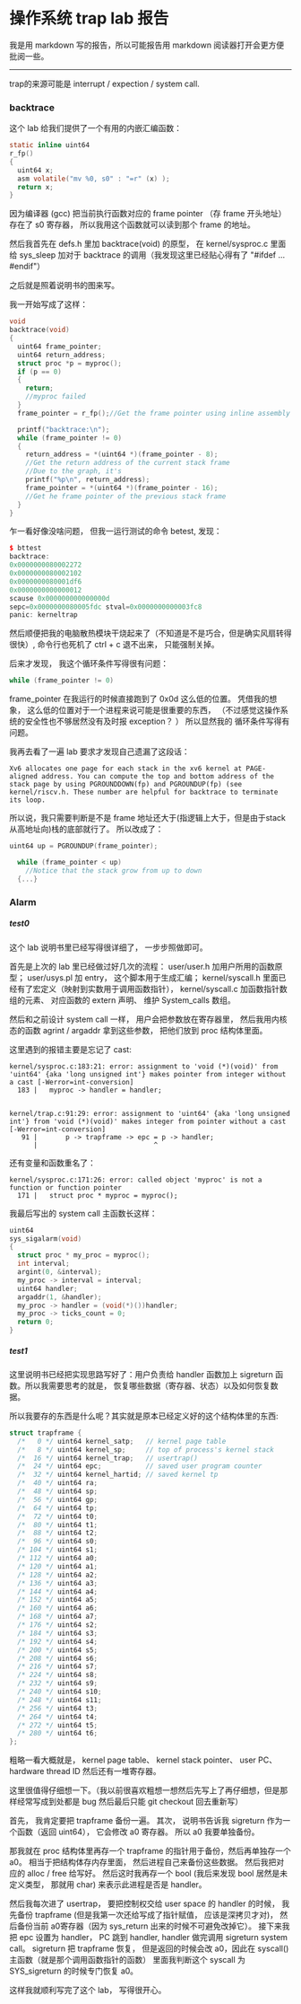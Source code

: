# 操作系统 trap lab 报告

我是用 markdown 写的报告，所以可能报告用 markdown 阅读器打开会更方便批阅一些。

-------------------------------------------------------------------------

trap的来源可能是 interrupt / expection / system call. 

### backtrace

这个 lab 给我们提供了一个有用的内嵌汇编函数：

```c
static inline uint64
r_fp()
{
  uint64 x;
  asm volatile("mv %0, s0" : "=r" (x) );
  return x;
}
```

因为编译器 (gcc) 把当前执行函数对应的 frame pointer （存 frame 开头地址） 存在了 s0 寄存器， 所以我用这个函数就可以读到那个 frame 的地址。

然后我首先在 defs.h 里加 backtrace(void) 的原型， 在 kernel/sysproc.c 里面给 sys_sleep 加对于 backtrace 的调用（我发现这里已经贴心得有了 "#ifdef ... #endif"）

之后就是照着说明书的图来写。

我一开始写成了这样：

```cpp
void
backtrace(void)
{
  uint64 frame_pointer;
  uint64 return_address;
  struct proc *p = myproc();
  if (p == 0)
  {
    return;
    //myproc failed
  }
  frame_pointer = r_fp();//Get the frame pointer using inline assembly call r_fp()

  printf("backtrace:\n");
  while (frame_pointer != 0) 
  {
    return_address = *(uint64 *)(frame_pointer - 8);
    //Get the return address of the current stack frame
    //Due to the graph, it's 
    printf("%p\n", return_address);
    frame_pointer = *(uint64 *)(frame_pointer - 16);
    //Get he frame pointer of the previous stack frame
  }
}
```

乍一看好像没啥问题， 但我一运行测试的命令 betest, 发现：

```cpp
$ bttest
backtrace:
0x0000000080002272
0x0000000080002102
0x0000000080001df6
0x0000000000000012
scause 0x000000000000000d
sepc=0x0000000080005fdc stval=0x0000000000003fc8
panic: kerneltrap
```

然后顺便把我的电脑散热模块干烧起来了（不知道是不是巧合，但是确实风扇转得很快）, 命令行也死机了 ctrl + c 退不出来， 只能强制关掉。

后来才发现， 我这个循环条件写得很有问题：


```cpp
while (frame_pointer != 0) 
```

frame_pointer 在我运行的时候直接跑到了 0x0d 这么低的位置。 凭借我的想象， 这么低的位置对于一个进程来说可能是很重要的东西， （不过感觉这操作系统的安全性也不够居然没有及时报 exception？ ） 所以显然我的 循环条件写得有问题。 

我再去看了一遍 lab 要求才发现自己遗漏了这段话： 

```
Xv6 allocates one page for each stack in the xv6 kernel at PAGE-aligned address. You can compute the top and bottom address of the stack page by using PGROUNDDOWN(fp) and PGROUNDUP(fp) (see kernel/riscv.h. These number are helpful for backtrace to terminate its loop.
```

所以说，我只需要判断是不是 frame 地址还大于(指逻辑上大于，但是由于stack从高地址向)栈的底部就行了。 所以改成了：

```cpp
uint64 up = PGROUNDUP(frame_pointer);

  while (frame_pointer < up) 
    //Notice that the stack grow from up to down
  {...}
```

### Alarm

##### test0

这个 lab 说明书里已经写得很详细了， 一步步照做即可。

首先是上次的 lab 里已经做过好几次的流程： user/user.h 加用户所用的函数原型； user/usys.pl 加 entry， 这个脚本用于生成汇编； kernel/syscall.h 里面已经有了宏定义（映射到实数用于调用函数指针）， kernel/syscall.c 加函数指针数组的元素、 对应函数的 extern 声明、 维护 System_calls 数组。

然后和之前设计 system call 一样， 用户会把参数放在寄存器里， 然后我用内核态的函数 agrint / argaddr 拿到这些参数， 把他们放到 proc 结构体里面。


这里遇到的报错主要是忘记了 cast:

```
kernel/sysproc.c:183:21: error: assignment to 'void (*)(void)' from 'uint64' {aka 'long unsigned int'} makes pointer from integer without a cast [-Werror=int-conversion]
  183 |   myproc -> handler = handler;


kernel/trap.c:91:29: error: assignment to 'uint64' {aka 'long unsigned int'} from 'void (*)(void)' makes integer from pointer without a cast [-Werror=int-conversion]
   91 |       p -> trapframe -> epc = p -> handler;
      |                             ^
```

还有变量和函数重名了：

```
kernel/sysproc.c:171:26: error: called object 'myproc' is not a function or function pointer
  171 |   struct proc * myproc = myproc();
  ```
  
我最后写出的 system call 主函数长这样：

```cpp
uint64 
sys_sigalarm(void)
{
  struct proc * my_proc = myproc();
  int interval;
  argint(0, &interval);
  my_proc -> interval = interval;
  uint64 handler;
  argaddr(1, &handler);
  my_proc -> handler = (void(*)())handler;
  my_proc -> ticks_count = 0;
  return 0;
}
```

##### test1

这里说明书已经把实现思路写好了：用户负责给 handler 函数加上 sigreturn 函数。所以我需要思考的就是， 恢复哪些数据（寄存器、状态）以及如何恢复数据。

所以我要存的东西是什么呢？其实就是原本已经定义好的这个结构体里的东西: 

```cpp
struct trapframe {
  /*   0 */ uint64 kernel_satp;   // kernel page table
  /*   8 */ uint64 kernel_sp;     // top of process's kernel stack
  /*  16 */ uint64 kernel_trap;   // usertrap()
  /*  24 */ uint64 epc;           // saved user program counter
  /*  32 */ uint64 kernel_hartid; // saved kernel tp
  /*  40 */ uint64 ra;
  /*  48 */ uint64 sp;
  /*  56 */ uint64 gp;
  /*  64 */ uint64 tp;
  /*  72 */ uint64 t0;
  /*  80 */ uint64 t1;
  /*  88 */ uint64 t2;
  /*  96 */ uint64 s0;
  /* 104 */ uint64 s1;
  /* 112 */ uint64 a0;
  /* 120 */ uint64 a1;
  /* 128 */ uint64 a2;
  /* 136 */ uint64 a3;
  /* 144 */ uint64 a4;
  /* 152 */ uint64 a5;
  /* 160 */ uint64 a6;
  /* 168 */ uint64 a7;
  /* 176 */ uint64 s2;
  /* 184 */ uint64 s3;
  /* 192 */ uint64 s4;
  /* 200 */ uint64 s5;
  /* 208 */ uint64 s6;
  /* 216 */ uint64 s7;
  /* 224 */ uint64 s8;
  /* 232 */ uint64 s9;
  /* 240 */ uint64 s10;
  /* 248 */ uint64 s11;
  /* 256 */ uint64 t3;
  /* 264 */ uint64 t4;
  /* 272 */ uint64 t5;
  /* 280 */ uint64 t6;
};

```

粗略一看大概就是， kernel page table、 kernel stack pointer、 user PC、 hardware thread ID 然后还有一堆寄存器。

这里很值得仔细想一下。（我以前很喜欢粗想一想然后先写上了再仔细想，但是那样经常写成到处都是 bug 然后最后只能 git checkout 回去重新写）

首先， 我肯定要把 trapframe 备份一遍。 其次， 说明书告诉我 sigreturn 作为一个函数（返回 uint64）， 它会修改 a0 寄存器。 所以 a0 我要单独备份。

那我就在 proc 结构体里再存一个 trapframe 的指针用于备份，然后再单独存一个 a0。 相当于把结构体存内存里面， 然后进程自己来备份这些数据。 然后我把对应的 alloc / free 给写好。 然后这时我再存一个 bool (我后来发现 bool 居然是未定义类型， 那就用 char) 来表示此进程是否是 handler。

然后我每次进了 usertrap， 要把控制权交给 user space 的 handler 的时候， 我先备份 trapframe (但是我第一次还给写成了指针赋值， 应该是深拷贝才对)， 然后备份当前 a0寄存器（因为 sys_return 出来的时候不可避免改掉它）。 接下来我把 epc 设置为 handler， PC 跳到 handler, handler 做完调用 sigreturn system call。 sigreturn 把 trapframe 恢复， 但是返回的时候会改 a0，因此在 syscall() 主函数（就是那个调用函数指针的函数） 里面我判断这个 syscall 为 SYS_sigreturn 的时候专门恢复 a0。

这样我就顺利写完了这个 lab， 写得很开心。